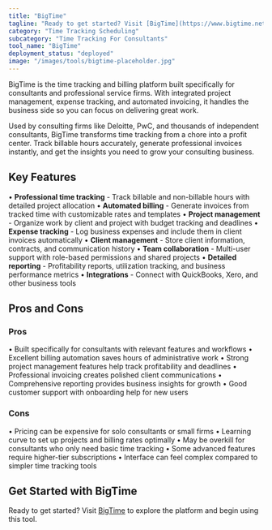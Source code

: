 ```yaml
---
title: "BigTime"
tagline: "Ready to get started? Visit [BigTime](https://www.bigtime.net) to explore the platform and begin using this tool...."
category: "Time Tracking Scheduling"
subcategory: "Time Tracking For Consultants"
tool_name: "BigTime"
deployment_status: "deployed"
image: "/images/tools/bigtime-placeholder.jpg"
---
```

BigTime is the time tracking and billing platform built specifically for consultants and professional service firms. With integrated project management, expense tracking, and automated invoicing, it handles the business side so you can focus on delivering great work.

Used by consulting firms like Deloitte, PwC, and thousands of independent consultants, BigTime transforms time tracking from a chore into a profit center. Track billable hours accurately, generate professional invoices instantly, and get the insights you need to grow your consulting business.

## Key Features

• **Professional time tracking** - Track billable and non-billable hours with detailed project allocation
• **Automated billing** - Generate invoices from tracked time with customizable rates and templates
• **Project management** - Organize work by client and project with budget tracking and deadlines
• **Expense tracking** - Log business expenses and include them in client invoices automatically
• **Client management** - Store client information, contracts, and communication history
• **Team collaboration** - Multi-user support with role-based permissions and shared projects
• **Detailed reporting** - Profitability reports, utilization tracking, and business performance metrics
• **Integrations** - Connect with QuickBooks, Xero, and other business tools

## Pros and Cons

### Pros
• Built specifically for consultants with relevant features and workflows
• Excellent billing automation saves hours of administrative work
• Strong project management features help track profitability and deadlines
• Professional invoicing creates polished client communications
• Comprehensive reporting provides business insights for growth
• Good customer support with onboarding help for new users

### Cons
• Pricing can be expensive for solo consultants or small firms
• Learning curve to set up projects and billing rates optimally
• May be overkill for consultants who only need basic time tracking
• Some advanced features require higher-tier subscriptions
• Interface can feel complex compared to simpler time tracking tools

## Get Started with BigTime

Ready to get started? Visit [BigTime](https://www.bigtime.net) to explore the platform and begin using this tool.